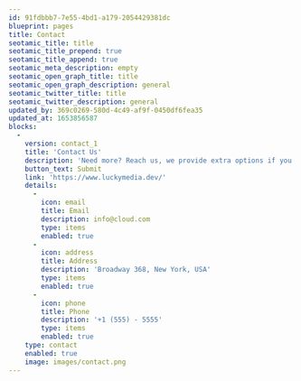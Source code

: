 ```yaml
---
id: 91fdbbb7-7e55-4bd1-a179-2054429381dc
blueprint: pages
title: Contact
seotamic_title: title
seotamic_title_prepend: true
seotamic_title_append: true
seotamic_meta_description: empty
seotamic_open_graph_title: title
seotamic_open_graph_description: general
seotamic_twitter_title: title
seotamic_twitter_description: general
updated_by: 369c0269-580d-4c49-af9f-0450df6fea35
updated_at: 1653856587
blocks:
  -
    version: contact_1
    title: 'Contact Us'
    description: 'Need more? Reach us, we provide extra options if you contact us directly for more or other services.'
    button_text: Submit
    link: 'https://www.luckymedia.dev/'
    details:
      -
        icon: email
        title: Email
        description: info@cloud.com
        type: items
        enabled: true
      -
        icon: address
        title: Address
        description: 'Broadway 368, New York, USA'
        type: items
        enabled: true
      -
        icon: phone
        title: Phone
        description: '+1 (555) - 5555'
        type: items
        enabled: true
    type: contact
    enabled: true
    image: images/contact.png
---
```


